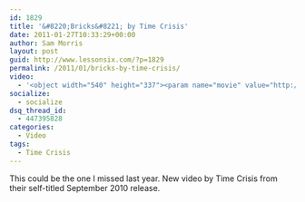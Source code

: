 ```yaml
---
id: 1829
title: '&#8220;Bricks&#8221; by Time Crisis'
date: 2011-01-27T10:33:29+00:00
author: Sam Morris
layout: post
guid: http://www.lessonsix.com/?p=1829
permalink: /2011/01/bricks-by-time-crisis/
video:
  - '<object width="540" height="337"><param name="movie" value="http://www.youtube.com/v/dJGG0qf7UcE?fs=1&hl=en_GB"></param><param name="allowFullScreen" value="true"></param><param name="allowscriptaccess" value="always"></param><embed src="http://www.youtube.com/v/dJGG0qf7UcE?fs=1&hl=en_GB" type="application/x-shockwave-flash" width="540" height="337" allowscriptaccess="always" allowfullscreen="true"></embed></object>'
socialize:
  - socialize
dsq_thread_id:
  - 447395828
categories:
  - Video
tags:
  - Time Crisis
---
```

This could be the one I missed last year. New video by Time Crisis from their self-titled September 2010 release.